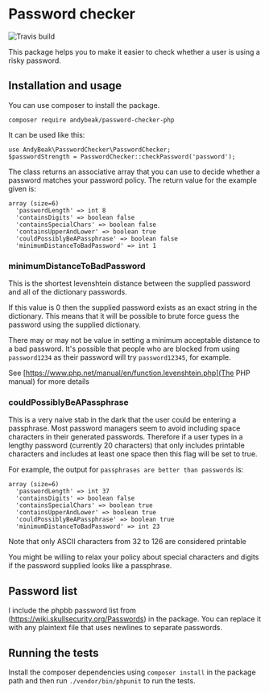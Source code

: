 # Password checker
![Travis build](https://travis-ci.com/andybeak/password-checker-php.svg?branch=master)

This package helps you to make it easier to check whether a user is using a risky password.

## Installation and usage

You can use composer to install the package.

    composer require andybeak/password-checker-php

It can be used like this:

    use AndyBeak\PasswordChecker\PasswordChecker;
    $passwordStrength = PasswordChecker::checkPassword('password');

The class returns an associative array that you can use to decide whether a password matches your password policy.  The return value for the example given is:

    array (size=6)
      'passwordLength' => int 8
      'containsDigits' => boolean false
      'containsSpecialChars' => boolean false
      'containsUpperAndLower' => boolean true
      'couldPossiblyBeAPassphrase' => boolean false
      'minimumDistanceToBadPassword' => int 1

### minimumDistanceToBadPassword

This is the shortest levenshtein distance between the supplied password and all of the dictionary passwords.

If this value is 0 then the supplied password exists as an exact string in the dictionary.  This means that it
will be possible to brute force guess the password using the supplied dictionary.

There may or may not be value in setting a minimum acceptable distance to a bad password.  It's possible that
people who are blocked from using `password1234` as their password will try `password12345`, for example.
    
See [https://www.php.net/manual/en/function.levenshtein.php](The PHP manual) for more details

### couldPossiblyBeAPassphrase

This is a very naive stab in the dark that the user could be entering a passphrase.  Most password managers
seem to avoid including space characters in their generated passwords.  Therefore if a user types in a lengthy
password (currently 20 characters) that only includes printable characters and includes at least one space then this flag will be set to true.

For example, the output for `passphrases are better than passwords` is:

    array (size=6)
      'passwordLength' => int 37
      'containsDigits' => boolean false
      'containsSpecialChars' => boolean true
      'containsUpperAndLower' => boolean true
      'couldPossiblyBeAPassphrase' => boolean true
      'minimumDistanceToBadPassword' => int 23

Note that only ASCII characters from 32 to 126 are considered printable

You might be willing to relax your policy about special characters and digits if the password supplied looks
like a passphrase.

## Password list

I include the phpbb password list from (https://wiki.skullsecurity.org/Passwords) in the package.  You can replace it with any plaintext file that uses newlines to separate passwords.

## Running the tests

Install the composer dependencies using `composer install` in the package path and then run `./vendor/bin/phpunit` to run the tests.